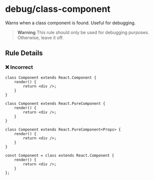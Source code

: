 # debug/class-component

<!-- end auto-generated rule header -->

Warns when a class component is found. Useful for debugging.

> **Warning**
> This rule should only be used for debugging purposes.
> Otherwise, leave it off.

## Rule Details

### ❌ Incorrect

```tsx
class Component extends React.Component {
    render() {
        return <div />;
    }
}
```

```tsx
class Component extends React.PureComponent {
    render() {
        return <div />;
    }
}
```

```tsx
class Component extends React.PureComponent<Props> {
    render() {
        return <div />;
    }
}
```

```tsx
const Component = class extends React.Component {
    render() {
        return <div />;
    }
};
```
